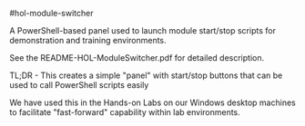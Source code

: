 #hol-module-switcher

A PowerShell-based panel used to launch module start/stop scripts for demonstration and training environments.

See the README-HOL-ModuleSwitcher.pdf for detailed description. 

TL;DR - This creates a simple "panel" with start/stop buttons that can be used to call PowerShell scripts easily

We have used this in the Hands-on Labs on our Windows desktop machines to facilitate "fast-forward" capability within lab environments.
